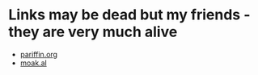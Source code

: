 # Links may be dead but my friends - they are very much alive

- [pariffin.org](http://pariffin.org)
- [moak.al](https://moak.al)
